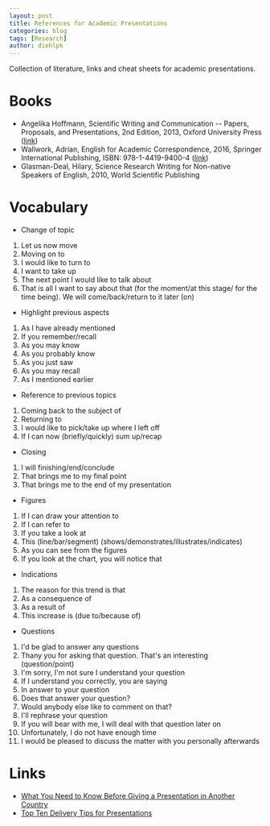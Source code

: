 ```yaml
---
layout: post
title: References for Academic Presentations
categories: blog
tags: [Research]
author: diehlpk
---
```

Collection of literature, links and cheat sheets for academic presentations.

# Books
* Angelika Hoffmann, Scientific Writing and Communication -- Papers, Proposals, and Presentations, 2nd Edition, 2013, Oxford  University Press ([link](https://global.oup.com/ushe/product/scientific-writing-and-communication-9780199947560?cc=de&lang=en&))
* Wallwork, Adrian, English for Academic Correspondence, 2016, Springer International Publishing, ISBN: 978-1-4419-9400-4 ([link](http://www.springer.com/us/book/9783319264332))
* Glasman-Deal, Hilary, Science Research Writing for Non-native Speakers of English, 2010, World Scientific Publishing

# Vocabulary

* Change of topic
1. Let us now move 
1. Moving on to
1. I would like to turn to
1. I want to take up
1. The next point I would like to talk about
1. That is all I want to say about that (for the moment/at this stage/ for the time being). We will come/back/return to it later (on) 
* Highlight previous aspects
1. As I have already mentioned
1. If you remember/recall 
1. As you may know
1. As you probably know
1. As you just saw
1. As you may recall
1. As I mentioned earlier
* Reference to previous topics 
1. Coming back to the subject of
1. Returning to
1. I would like to pick/take up where I left off
1. If I can now (briefly/quickly) sum up/recap
* Closing
1. I will finishing/end/conclude
1. That brings me to my final point
1. That brings me to the end of my presentation
* Figures 
1. If I can draw your attention to
1. If I can refer to
1. If you take a look at
1. This (line/bar/segment) (shows/demonstrates/illustrates/indicates)
1. As you can see from the figures
1. If you look at the chart, you will notice that
* Indications
1. The reason for this trend is that
1. As a consequence of
1. As a result of
1. This increase is (due to/because of)
* Questions
1. I'd be glad to answer any questions
1. Thany you for asking that question. That's an interesting (question/point)
1. I'm sorry, I'm not sure I understand your question
1. If I understand you correctly, you are saying
1. In answer to your question
1. Does that answer your question?
1. Would anybody else like to comment on that?
1. I'll rephrase your question
1. If you will bear with me, I will deal with that question later on
1. Unfortunately, I do not have enough time
1. I would be pleased to discuss the matter with you personally afterwards

# Links

* [What You Need to Know Before Giving a Presentation in Another Country](http://fortune.com/2016/06/28/international-presentation-tips/)
* [Top Ten Delivery Tips for Presentations](http://www.garrreynolds.com/preso-tips/deliver/)
